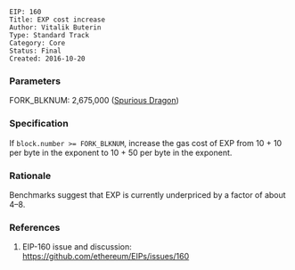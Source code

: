 ```
EIP: 160
Title: EXP cost increase
Author: Vitalik Buterin
Type: Standard Track
Category: Core
Status: Final
Created: 2016-10-20
```
### Parameters

FORK_BLKNUM: 2,675,000 ([Spurious Dragon](https://github.com/ethereum/EIPs/blob/master/EIPS/eip-607.md))

### Specification

If `block.number >= FORK_BLKNUM`, increase the gas cost of EXP from 10 + 10 per byte in the exponent to 10 + 50 per byte in the exponent.

### Rationale

Benchmarks suggest that EXP is currently underpriced by a factor of about 4–8.

### References

1. EIP-160 issue and discussion: https://github.com/ethereum/EIPs/issues/160
